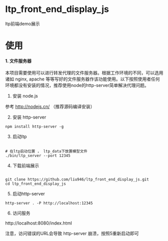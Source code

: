 # ltp_front_end_display_js

ltp前端demo展示


# 使用

#### 1. 文件服务器

本项目需要使用可以进行转发代理的文件服务器。根据工作环境的不同，可以选用诸如 nginx, apache 等等写好的文件服务器作该功能使用。以下按照使用者任何环境都没有安装的情况，推荐使用node的http-server简单解决代理问题。

1. 安装 node.js

参考 http://nodejs.cn/ （推荐源码编译安装）

2. 安装 http-server

`npm install http-server -g`

3. 启动ltp

```

# 在ltp启动位置 ， ltp_data下放置模型文件
./bin/ltp_server --port 12345

```

4. 下载前端展示

```

git clone https://github.com/liu946/ltp_front_end_display_js.git
cd ltp_front_end_display_js

```

5. 启动http-server

`http-server . -P http://localhost:12345`

6. 访问服务

http://localhost:8080/index.html

注意，访问错误的URL会导致 http-server 崩溃，按照5重新启动即可


